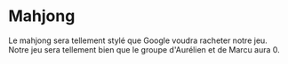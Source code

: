 # Mahjong
Le mahjong sera tellement stylé que Google voudra racheter notre jeu. Notre jeu sera tellement bien que le groupe d'Aurélien et de Marcu aura 0.
